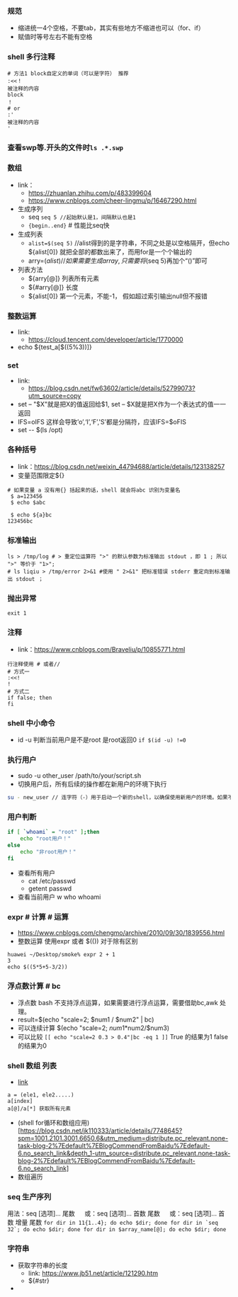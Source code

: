 ### 规范
- 缩进统一4个空格，不要tab，其实有些地方不缩进也可以（for、if）
- 赋值时等号左右不能有空格
### shell 多行注释
   ```shell
   # 方法1 block自定义的单词（可以是字符） 推荐
   :<<！
   被注释的内容
   block
   ！
   # or
   :'
   被注释的内容
   '
   ```
### 查看swp等.开头的文件时`ls .*.swp`
### 数组
- link：
  - https://zhuanlan.zhihu.com/p/483399604
  - https://www.cnblogs.com/cheer-lingmu/p/16467290.html
- 生成序列
  - seq `seq 5 //起始默认是1，间隔默认也是1`
  - `{begin..end}` # 性能比seq快
- 生成列表
  - `alist=$(seq 5)` //alist得到的是字符串，不同之处是以空格隔开，但echo ${alist[0]} 就把全部的都数出来了，而用for是一个个输出的
  - arry=($alist) //如果需要生成array,只需要将$(seq 5)再加个“()”即可
- 列表方法
  - ${arry[@]} 列表所有元素
  - ${#arry[@]} 长度
  - ${alist[0]} 第一个元素，不能-1， 假如超过索引输出null但不报错
### 整数运算
- link:
  - https://cloud.tencent.com/developer/article/1770000
- echo ${test_a[$((5%3))]}
### set
- link:
  - https://blog.csdn.net/fw63602/article/details/52799073?utm_source=copy
- set – "$X"就是把X的值返回给$1, set – $X就是把X作为一个表达式的值一一返回
- IFS=oIFS 这样会导致’o’,‘I’,‘F’,'S’都是分隔符，应该IFS=$oFIS 
- set -- $(ls /opt)
### 各种括号
- link：https://blog.csdn.net/weixin_44794688/article/details/123138257
- 变量范围限定${}
```
# 如果变量 a 没有用{} 括起来的话，shell 就会将abc 识别为变量名
 $ a=123456
 $ echo $abc

 $ echo ${a}bc
123456bc
```
### 标准输出
```
ls > /tmp/log # > 重定位运算符 ">" 的默认参数为标准输出 stdout ，即 1 ; 所以 ">" 等价于 "1>";
# ls liqiu > /tmp/error 2>&1 #使用 " 2>&1" 把标准错误 stderr 重定向到标准输出 stdout ；
```
### 抛出异常
```
exit 1
```
### 注释
   - link：https://www.cnblogs.com/Braveliu/p/10855771.html
```
行注释使用 # 或者//
# 方式一
:<<!
!
# 方式二
if false; then
fi
```
### shell 中小命令
   - id -u 判断当前用户是不是root 是root返回0 `if $(id -u) !=0`
### 执行用户
- sudo -u other_user /path/to/your/script.sh
- 切换用户后，所有后续的操作都在新用户的环境下执行
```sh
su - new_user // 连字符（-）用于启动一个新的shell，以确保使用新用户的环境。如果不使用连字符，它将保留在当前shell，但切换为新用户。

```
### 用户判断
```sh
if [ `whoami` = "root" ];then
	echo "root用户！"
else
	echo "非root用户！"
fi
```
- 查看所有用户 
  - cat /etc/passwd
  - getent passwd
- 查看当前用户 w who whoami
### expr # 计算 # 运算
- https://www.cnblogs.com/chengmo/archive/2010/09/30/1839556.html
- 整数运算 使用expr 或者 $(()) 对于除有区别
```
huawei ~/Desktop/smoke% expr 2 + 1
3
echo $((5*5+5-3/2)) 
```
### 浮点数计算 # bc
- 浮点数 bash 不支持浮点运算，如果需要进行浮点运算，需要借助bc,awk 处理。
- result=$(echo "scale=2; $num1 / $num2" | bc)
- 可以连续计算 $(echo "scale=2; $num1*$num2/$num3)
- 可以比较 `[[ echo "scale=2 0.3 > 0.4"|bc -eq 1 ]]` True 的结果为1 false的结果为0

### shell 数组 列表
   - [link](https://www.runoob.com/linux/linux-shell-array.html)
   ```shell 
   a = (ele1, ele2.....)
   a[index]
   a[@]/a[*] 获取所有元素
   ```
   - (shell for循环和数组应用)[https://blog.csdn.net/jk110333/article/details/7748645?spm=1001.2101.3001.6650.6&utm_medium=distribute.pc_relevant.none-task-blog-2%7Edefault%7EBlogCommendFromBaidu%7Edefault-6.no_search_link&depth_1-utm_source=distribute.pc_relevant.none-task-blog-2%7Edefault%7EBlogCommendFromBaidu%7Edefault-6.no_search_link]
   - 数组遍历
### seq 生产序列
   用法：seq [选项]... 尾数
　      或：seq [选项]... 首数 尾数
　      或：seq [选项]... 首数 增量 尾数
    ```
    for dir in 11{1..4}; do echo $dir; done
    for dir in `seq 32`; do echo $dir; done
    for dir in $array_name[@]; do echo $dir; done
    ```
### 字符串
   - 获取字符串的长度
     - link: https://www.jb51.net/article/121290.htm
     - ${#str}
   - 
